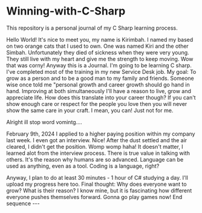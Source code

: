 # Winning-with-C-Sharp
This repository is a personal journal of my C Sharp learning process. 

Hello World! It's nice to meet you, my name is Kirimbah. I named my based on two orange cats that I used to own. One was named Kiri and the other Simbah. Unfortunately they died of sickness when they were very young. They still live with my heart and give me the strength to keep moving. 
Wow that was corny! Anyway this is a Journal. I'm going to be learning C sharp. I've completed most of the training in my new Service Desk job. My goal: To grow as a person and to be a good man to my family and friends. Someone wise once told me "personal growth and career growth should go hand in hand. Improving at both simultaneously I'll have a reason to live, grow and appreciate life. How does this translate into your career though? If you can't show enough care or respect for the people you love then you will never show the same care in your craft. I mean, you can! Just not for me. 

Alright ill stop word vomintg....

February 9th, 2024
I applied to a higher paying position within my company last week. I even got an interview. Nice! After the dust settled and the air cleared, I didn't get the position. Womp womp haha! It doesn't matter, I learned alot from the interview process. There is true value in talking with others. It's the reason why humans are so advanced. Language can be used as anything, even as a tool. Coding is a language, right?

Anyway, I plan to do at least 30 minutes - 1 hour of C# studying a day. I'll upload my progress here too. Final thought: Why does everyone want to grow? What is their reason? I know mine, but it is fascinating how different everyone pushes themselves forward. Gonna go play games now! End sequence --- 
